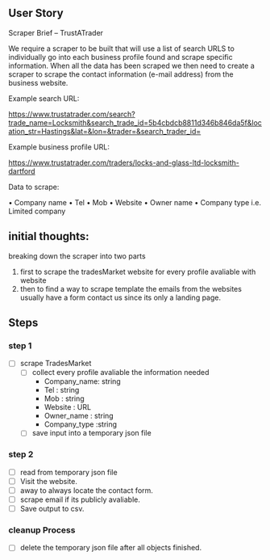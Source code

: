 ## User Story
Scraper Brief – TrustATrader

We require a scraper to be built that will use a list of search URLS to individually go into each business profile found and scrape specific information. When all the data has been scraped we then need to create a scraper to scrape the contact information (e-mail address) from the business website.

Example search URL:

https://www.trustatrader.com/search?trade_name=Locksmith&search_trade_id=5b4cbdcb8811d346b846da5f&location_str=Hastings&lat=&lon=&trader=&search_trader_id=

Example business profile URL:

https://www.trustatrader.com/traders/locks-and-glass-ltd-locksmith-dartford

Data to scrape:

• Company name
• Tel
• Mob
• Website
• Owner name
• Company type i.e. Limited company


## initial thoughts: 
breaking down the scraper into two parts 

1. first to scrape the tradesMarket website for every profile avaliable with website 
2. then to find a way to scrape template the emails from the websites usually have a form contact us since its only a landing page. 


## Steps 

### step 1 
- [ ] scrape TradesMarket 
    - [ ] collect every profile avaliable 
        the information needed 
        * Company_name: string 
        * Tel : string 
        * Mob : string 
        * Website : URL 
        * Owner_name : string 
        * Company_type :string 
    - [ ] save input into a temporary json file 

### step 2
- [ ] read from temporary json file
- [ ] Visit the website.
- [ ] away to always locate the contact form.
- [ ] scrape email if its publicly avaliable. 
- [ ] Save output to csv.

### cleanup Process 
- [ ] delete the temporary json file after all objects finished. 





